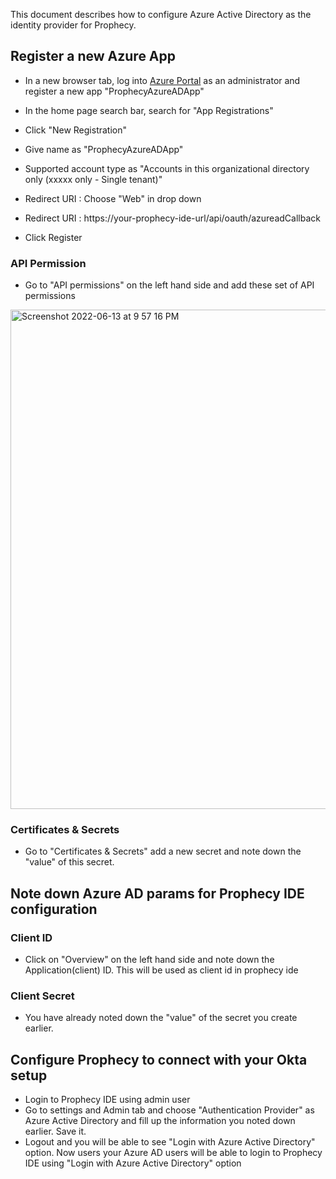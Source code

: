 This document describes how to configure Azure Active Directory as the identity provider for Prophecy.


## Register a new Azure App
- In a new browser tab, log into [Azure Portal](https://portal.azure.com/) as an administrator and register a new app "ProphecyAzureADApp"

- In the home page search bar, search for "App Registrations"

- Click "New Registration"
- Give name as "ProphecyAzureADApp"
- Supported account type as "Accounts in this organizational directory only (xxxxx only - Single tenant)"
- Redirect URI : Choose "Web" in drop down
- Redirect URI : https://your-prophecy-ide-url/api/oauth/azureadCallback
- Click Register


### API Permission
- Go to "API permissions" on the left hand side and add these set of API permissions 
<img width="799" alt="Screenshot 2022-06-13 at 9 57 16 PM" src="https://user-images.githubusercontent.com/59466885/173400731-acb084df-31a7-4858-b6ba-f395e888e60e.png">

### Certificates & Secrets
- Go to "Certificates & Secrets" add a new secret and note down the "value" of this secret. 

## Note down Azure AD params for Prophecy IDE configuration
### Client ID
- Click on "Overview" on the left hand side and note down the Application(client) ID. This will be used as client id in prophecy ide

### Client Secret
- You have already noted down the "value" of the secret you create earlier.


## Configure Prophecy to connect with your Okta setup
- Login to Prophecy IDE using admin user
- Go to settings and Admin tab and choose "Authentication Provider" as Azure Active Directory and fill up the information you noted down earlier. Save it.
- Logout and you will be able to see "Login with Azure Active Directory" option. Now users your Azure AD users will be able to login to Prophecy IDE using "Login with Azure Active Directory" option
